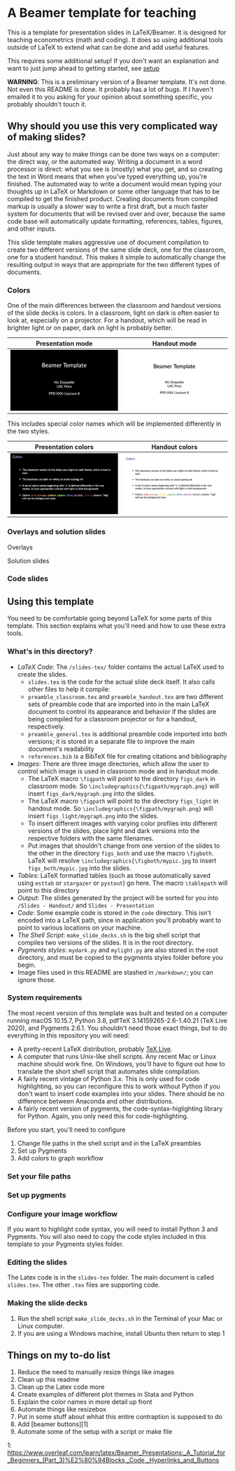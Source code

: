# A Beamer template for teaching

This is a template for presentation slides in LaTeX/Beamer. It is designed
for teaching econometrics (math and coding). It does so using additional
tools outside of LaTeX to extend what can be done and add useful features.

This requires some additional setup! If you don't want an explanation and
want to just jump ahead to getting started, see [setup](#setup)

**WARNING**: This is a preliminary version of a Beamer template.
It's not done. Not even this
README is done. It probably has a lot of bugs. If I haven't emailed it to you
asking for your opinion about something specific, you probably shouldn't
touch it.

## Why should you use this very complicated way of making slides?

Just about any way to make things can be done two ways on a computer: the
direct way, or the automated way. Writing a document in a word processor is
direct: what you see is (mostly) what you get, and so creating the text in
Word means that when you've typed everything up, you're finished. The automated
way to write a document would mean typing your thoughts up in LaTeX or Markdown
or some other language that has to be compiled to get the finished product.
Creating documents from compiled markup is usually a slower way to write a
first draft, but a much faster system for documents that will be revised over
and over, because the same code base will automatically update formatting,
references, tables, figures, and other inputs.

This slide template makes aggressive use of document compilation to create
two different versions of the same slide deck, one for the classroom,
one for a student handout. This makes it simple to automatically change
the resulting output in ways that are appropriate for the two different
types of documents.

### Colors

One of the main differences between the classroom and handout versions
of the slide decks is colors. In a classroom, light on dark is often
easier to look at, especially on a projector. For a handout, which will
be read in brighter light or on paper, dark on light is probably better.



| Presentation mode | Handout mode |
| :--: | :--: |
| ![](markdown/slides_presentation1.jpg) | ![](markdown/slides_handout1.jpg) |


This includes special color names which will be implemented differently
in the two styles.


| Presentation colors | Handout colors |
| :--: | :--: |
| ![](markdown/slides_presentation2.jpg) | ![](markdown/slides_handout2.jpg) |



### Overlays and solution slides


Overlays


Solution slides 

### Code slides

## <a name="setup"></a>Using this template

You need to be comfortable going beyond LaTeX for some parts of this template.
This section explains what you'll need and how to use these extra tools.

### What's in this directory?
+ *LaTeX Code*: The `/slides-tex/` folder contains the actual LaTeX used to
	create the slides.
	- `slides.tex` is the code for the actual slide deck itself. It also calls
		other files to help it compile:
	- `preamble_classroom.tex` and `preamble_handout.tex` are two different
		sets of preamble code that are imported into in the main LaTeX document
		to control its appearance and behavior if the slides are being
		compiled for a classroom projector or for a handout, respectively.
	- `preamble_general.tex` is additional preamble code imported into
		both versions; it is stored in a separate file to improve the
		main document's readability
	- `references.bib` is a BibTeX file for creating citations and bibliography
+ *Images*: There are three image directories, which allow the user to control
		which image is used in classroom mode and in handout mode.
	- The LaTeX macro `\figpath` will point to the directory `figs_dark`
		in classroom mode. So `\includegraphics{\figpath/mygraph.png}`
		will insert `figs_dark/mygraph.png` into the slides.
	- The LaTeX macro `\figpath` will point to the directory `figs_light`
		in handout mode. So `\includegraphics{\figpath/mygraph.png}`
		will insert `figs_light/mygraph.png` into the slides.
	- To insert different images with varying color profiles into different
		versions of the slides, place light and dark versions into the
		respective folders with the same filenames.
	- Put images that shouldn't change from one version of the slides to
		the other in the directory `figs_both` and use the macro `\figboth`.
		LaTeX will resolve `\includegraphics{\figboth/mypic.jpg`
		to insert `figs_both/mypic.jpg` into the slides.
+ *Tables*: LaTeX formatted tables (such as those automatically saved
		using `esttab` or `stargazer` or `pystout`) go here.
		The macro `\tablepath` will point to this directory
+ *Output*: The slides generated by the project will be sorted for you
	into `/Slides - Handout/` and `Slides - Presentation`
+ *Code*: Some example code is stored in the `code` directory. This isn't
		encoded into a LaTeX path, since in application you'll probably
		want to point to various locations on your machine.
+ *The Shell Script*: `make_slide_decks.sh` is the big shell script that
		compiles two versions of the slides. It is in the root directory.
+ *Pygments styles*: `mydark.py` and `mylight.py` are also stored in
	the root directory, and must be copied to the pygments styles folder
	before you begin.
+ Image files used in this README are stashed in `/markdown/`; you can
	ignore those.

### System requirements

The most recent version of this template was built and tested on a
computer running macOS 10.15.7, Python 3.8, pdfTeX 3.14159265-2.6-1.40.21 (TeX Live 2020),
and Pygments 2.6.1. You shouldn't need those exact things, but to do
everything in this repository you will need:
- A pretty-recent LaTeX distribution, probably [TeX Live](https://tug.org/texlive/).
- A computer that runs Unix-like shell scripts. Any recent Mac or Linux
	machine should work fine. On Windows, you'll have to figure out how to
	translate the short shell script that automates slide compilation.
- A fairly recent vintage of Python 3.x. This is only used for code highlighting,
	so you can reconfigure this to work without Python if you don't want
	to insert code examples into your slides. There should be no difference
	between Anaconda and other distributions.
- A fairly recent version of pygments, the code-syntax-higlighting library for
	Python. Again, you only need this for code-highlighting.

Before you start, you'll need to configure
1. Change file paths in the shell script and in the LaTeX preambles
2. Set up Pygments
3. Add colors to graph workflow


### Set your file paths




### Set up pygments



### Configure your image workflow

If you want to highlight code syntax, you will need to install Python 3
and Pygments. You will also need to copy the code styles included in
this template to your Pygments styles folder.

### Editing the slides

The Latex code is in the `slides-tex` folder. The main document is called
`slides.tex`. The other `.tex` files are supporting code.

### Making the slide decks

1. Run the shell script `make_slide_decks.sh` in the Terminal of your Mac or
Linux computer.
2. If you are using a Windows machine, install Ubuntu then return to step 1

## Things on my to-do list
1. Reduce the need to manually resize things like images
2. Clean up this readme
3. Clean up the Latex code more
4. Create examples of different plot themes in Stata and Python
5. Explain the color names in more detail up front
6. Automate things like resizebox
7. Put in some stuff about whhat this entire contraption is supposed to do
8. Add [beamer buttons][1]
9. Automate some of the setup with a script or make file

1: https://www.overleaf.com/learn/latex/Beamer_Presentations:_A_Tutorial_for_Beginners_(Part_3)%E2%80%94Blocks,_Code,_Hyperlinks_and_Buttons
